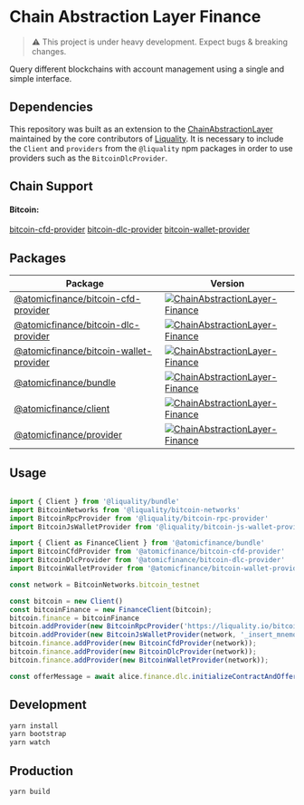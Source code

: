 # Chain Abstraction Layer Finance

> :warning: This project is under heavy development. Expect bugs & breaking changes.

Query different blockchains with account management using a single and simple interface.

## Dependencies

This repository was built as an extension to the [ChainAbstractionLayer](https://github.com/liquality/chainabstractionlayer) maintained by the core contributors of [Liquality](https://liquality.io). It is necessary to include the `Client` and `providers` from the `@liquality` npm packages in order to use providers such as the `BitcoinDlcProvider`.

## Chain Support

#### Bitcoin:

[bitcoin-cfd-provider](./packages/bitcoin-cfd-provider)
[bitcoin-dlc-provider](./packages/bitcoin-dlc-provider)
[bitcoin-wallet-provider](./packages/bitcoin-wallet-provider)

## Packages

|Package|Version|
|---|---|
|[@atomicfinance/bitcoin-cfd-provider](./packages/bitcoin-cfd-provider)|[![ChainAbstractionLayer-Finance](https://img.shields.io/npm/v/@atomicfinance/bitcoin-cfd-provider.svg)](https://npmjs.com/package/@atomicfinance/bitcoin-cfd-provider)|
|[@atomicfinance/bitcoin-dlc-provider](./packages/bitcoin-dlc-provider)|[![ChainAbstractionLayer-Finance](https://img.shields.io/npm/v/@atomicfinance/bitcoin-dlc-provider.svg)](https://npmjs.com/package/@atomicloans/bitcoin-dlc-provider)|
|[@atomicfinance/bitcoin-wallet-provider](./packages/bitcoin-wallet-provider)|[![ChainAbstractionLayer-Finance](https://img.shields.io/npm/v/@atomicfinance/bitcoin-wallet-provider.svg)](https://npmjs.com/package/@atomicloans/bitcoin-wallet-provider)|
|[@atomicfinance/bundle](./packages/bundle)|[![ChainAbstractionLayer-Finance](https://img.shields.io/npm/v/@atomicfinance/bundle.svg)](https://npmjs.com/package/@atomicfinance/bundle)|
|[@atomicfinance/client](./packages/client)|[![ChainAbstractionLayer-Finance](https://img.shields.io/npm/v/@atomicfinance/client.svg)](https://npmjs.com/package/@atomicfinance/client)|
|[@atomicfinance/provider](./packages/provider)|[![ChainAbstractionLayer-Finance](https://img.shields.io/npm/v/@atomicfinance/provider.svg)](https://npmjs.com/package/@atomicfinance/provider)

## Usage

```javascript

import { Client } from '@liquality/bundle'
import BitcoinNetworks from '@liquality/bitcoin-networks'
import BitcoinRpcProvider from '@liquality/bitcoin-rpc-provider'
import BitcoinJsWalletProvider from '@liquality/bitcoin-js-wallet-provider'

import { Client as FinanceClient } from '@atomicfinance/bundle'
import BitcoinCfdProvider from '@atomicfinance/bitcoin-cfd-provider'
import BitcoinDlcProvider from '@atomicfinance/bitcoin-dlc-provider'
import BitcoinWalletProvider from '@atomicfinance/bitcoin-wallet-provider'

const network = BitcoinNetworks.bitcoin_testnet

const bitcoin = new Client()
const bitcoinFinance = new FinanceClient(bitcoin);
bitcoin.finance = bitcoinFinance
bitcoin.addProvider(new BitcoinRpcProvider('https://liquality.io/bitcointestnetrpc/', 'bitcoin', 'local321'))
bitcoin.addProvider(new BitcoinJsWalletProvider(network, '_insert_mnemonic_', 'bech32'))
bitcoin.finance.addProvider(new BitcoinCfdProvider(network));
bitcoin.finance.addProvider(new BitcoinDlcProvider(network));
bitcoin.finance.addProvider(new BitcoinWalletProvider(network));

const offerMessage = await alice.finance.dlc.initializeContractAndOffer(...)
```

## Development

```bash
yarn install
yarn bootstrap
yarn watch
```

## Production

```bash
yarn build
```
